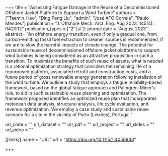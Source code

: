 +++ title = "Assessing Fatigue Damage in the Reuse of a Decommissioned Offshore Jacket Platform to Support a Wind Turbine" authors = ["Taemin_Heo", "Ding Peng Liu", "admin", "José AFO Correia", "Paulo Mendes"] publication = "J. Offshore Mech. Arct. Eng. Aug 2023, 145(4): 042002" publication_types = ["2"] # 2: journal date = "August 2023" abstract= "An offshore energy transition, even if only a gradual one, from carbon-emitting fossil fuel extraction to cleaner sources is recommended, if we are to slow the harmful impacts of climate change. The potential for sustainable reuse of decommissioned offshore jacket platforms to support wind turbines is being considered as an attractive proposition in such a transition. To maximize the benefits of such reuse of assets, what is needed is a rational optimization strategy that considers the remaining life of a repurposed platform, associated retrofit and construction costs, and a future period of gross renewable energy generation following installation of the wind turbine. We outline a study that employs a fatigue reliability-based framework, based on the global fatigue approach and Palmgren–Miner’s rule, to aid in such sustainable reuse planning and optimization. The framework proposed identifies an optimized reuse plan that incorporates metocean data analysis, structural analysis, life cycle evaluation, and revenue optimization. We employ a case study and sustainable reuse scenario for a site in the vicinity of Porto (Leixões), Portugal."

url_code = "" url_dataset = "" url_pdf = "" url_project = "" url_slides = "" url_video = ""

[[links]] name = "URL" url = "https://doi.org/10.1115/1.4056943"

+++
